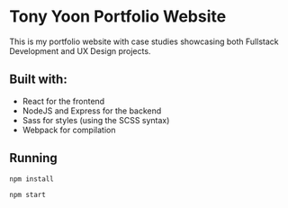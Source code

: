 # Tony Yoon Portfolio Website

This is my portfolio website with case studies showcasing both Fullstack Development and UX Design projects.

## Built with:
- React for the frontend
- NodeJS and Express for the backend
- Sass for styles (using the SCSS syntax)
- Webpack for compilation

## Running
```shell
npm install
```
```shell
npm start
```